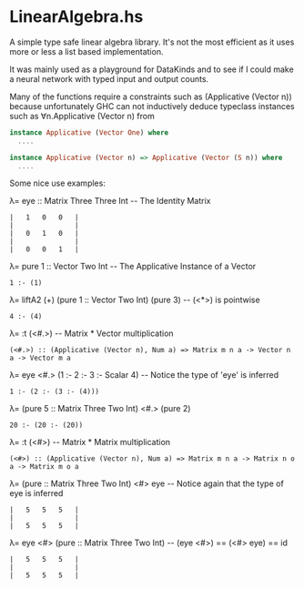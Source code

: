 LinearAlgebra.hs
=======================

A simple type safe linear algebra library. It's not the most efficient as it uses more or less a list based implementation.

It was mainly used as a playground for DataKinds and to see if I could make a neural network with typed input and output counts.

Many of the functions require a constraints such as (Applicative (Vector n)) because unfortunately GHC can not inductively deduce typeclass instances such as ∀n.Applicative (Vector n) from
```haskell
instance Applicative (Vector One) where
  ....

instance Applicative (Vector n) => Applicative (Vector (S n)) where
  ....
```

Some nice use examples:

λ= eye :: Matrix Three Three Int -- The Identity Matrix 
```
|	1	0	0	|
|				|
|	0	1	0	|
|				|
|	0	0	1	|
```


λ= pure 1 :: Vector Two Int -- The Applicative Instance of a Vector
```
1 :- (1)
```


λ= liftA2 (+) (pure 1 :: Vector Two Int) (pure 3) -- (<*>) is pointwise
```
4 :- (4)
``` 


λ= :t (<#.>) -- Matrix * Vector multiplication
```
(<#.>) :: (Applicative (Vector n), Num a) => Matrix m n a -> Vector n a -> Vector m a
```


λ= eye <#.> (1 :- 2 :- 3 :- Scalar 4) -- Notice the type of 'eye' is inferred
```
1 :- (2 :- (3 :- (4)))
````


λ= (pure 5 :: Matrix Three Two Int) <#.> (pure 2)
```
20 :- (20 :- (20))
```


λ= :t (<#>) -- Matrix * Matrix multiplication
```
(<#>) :: (Applicative (Vector n), Num a) => Matrix m n a -> Matrix n o a -> Matrix m o a
```


λ= (pure :: Matrix Three Two Int) <#> eye -- Notice again that the type of eye is inferred
```
|	5	5	5	|
|				|
|	5	5	5	|
```


λ= eye <#> (pure :: Matrix Three Two Int) -- (eye <#>) == (<#> eye) == id
```
|	5	5	5	|
|				|
|	5	5	5	|
```
